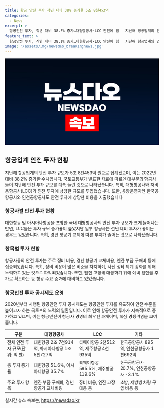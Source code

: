 ```yaml
---
title: 항공 안전 투자 작년 대비 38% 증가한 5조 8천453억
categories:
  - News
excerpt: >
  항공안전 투자, 작년 대비 38.2% 증가…대형항공사·LCC 안전에 힘   지난해 항공업계의 안전 투자가 5조 8천453억 원으로 집계돼, 전년 대비 38.2% 증가했다. 대형항공사와 LCC 등 국내외 항공사들이 안전 투자에 힘쓰고 있는데, 대한항공은 51.6% 증가한 2조 7천914억 원을, 티웨이항공은 595.5% 증가한 2천512억 원을 투자했다. 국토부는 항공안전 투자가 지속적으로 증가하고 있다고 말했다.
feature_text: >
  항공안전 투자, 작년 대비 38.2% 증가…대형항공사·LCC 안전에 힘   지난해 항공업계의 안전 투자가 5조 8천453억 원으로 집계돼, 전년 대비 38.2% 증가했다. 대형항공사와 LCC 등 국내외 항공사들이 안전 투자에 힘쓰고 있는데, 대한항공은 51.6% 증가한 2조 7천914억 원을, 티웨이항공은 595.5% 증가한 2천512억 원을 투자했다. 국토부는 항공안전 투자가 지속적으로 증가하고 있다고 말했다.
image: '/assets/img/newsdao_breakingnews.jpg'
---
```


<p><img src="/assets/img/newsdao_breakingnews.jpg" alt="koreaapp 속보" /></p>

<h2 data-ke-size="size26">항공업계 안전 투자 현황</h2>

<p data-ke-size="size16">지난해 항공업계의 안전 투자 규모가 5조 8천453억 원으로 집계됐으며, 이는 2022년 대비 38.2% 증가한 수치입니다. 국토교통부가 발표한 자료에 따르면 대부분의 항공사들이 지난해 안전 투자 규모를 대폭 늘린 것으로 나타났습니다. 특히, 대형항공사와 저비용항공사(LCC)가 안전 투자에 상당한 규모를 투입했습니다. 또한, 공항운영자인 한국공항공사와 인천공항공사도 안전 투자에 상당한 비용을 지출했습니다.</p>

<h3 data-ke-size="size24">항공사별 안전 투자 현황</h3>

<p data-ke-size="size16">대한항공 및 아시아나항공을 포함한 국내 대형항공사의 안전 투자 규모가 크게 늘어나는 반면, LCC들은 투자 규모 증가율이 높았지만 일부 항공사는 전년 대비 투자가 줄어든 경우도 있었습니다. 특히, 경년 항공기 교체에 따른 투자가 줄어든 것으로 나타났습니다.</p>

<h3 data-ke-size="size24">항목별 투자 현황</h3>

<p data-ke-size="size16">항공사들의 안전 투자는 주로 정비 비용, 경년 항공기 교체비용, 엔진·부품 구매비 등에 집중되었습니다. 특히, 정비 비용이 많은 비중을 차지하며, 사전 정비 체계 강화를 위해 노력하고 있는 것으로 파악되었습니다. 또한, 엔진 고장에 대응하기 위해 예비 엔진을 추가로 확보하는 등 항공 수요 증가에 대비하고 있었습니다.</p>

<h3 data-ke-size="size24">항공안전 투자 공시제도 운영</h3>

<p data-ke-size="size16">2020년부터 시행된 항공안전 투자 공시제도는 항공안전 투자를 유도하여 안전 수준을 높이고자 하는 국토부의 노력의 일환입니다. 이로 인해 항공안전 투자가 지속적으로 증가하고 있으며, 이는 항공안전이 항공사 경영의 최우선 과제이며, 핵심 경쟁력임을 보여줍니다.</p>

<table>
    <thead>
        <tr>
            <th>구분</th>
            <th>대형항공사</th>
            <th>LCC</th>
            <th>기타</th>
        </tr>
    </thead>
    <tbody>
        <tr>
            <td>전체 안전 투자 규모(단위: 억 원)</td>
            <td>대한항공 2조 7천914억, 아시아나항공 1조 5천727억</td>
            <td>티웨이항공 2천512억, 제주항공 4천935억</td>
            <td>한국공항공사 895억, 인천공항공사 1천692억</td>
        </tr>
        <tr>
            <td>총 투자 증가율</td>
            <td>대한항공 51.6%, 아시아나항공 35.7%</td>
            <td>티웨이항공 595.5%, 제주항공 119.6%</td>
            <td>한국공항공사 20.7%, 인천공항공사 -3.1%</td>
        </tr>
        <tr>
            <td>주요 투자 항목</td>
            <td>엔진·부품 구매비, 경년 항공기 교체비용</td>
            <td>정비 비용, 엔진 고장 대응 등</td>
            <td>소방, 제방빙 차량 구입 비용 등</td>
        </tr>
    </tbody>
</table>

<p data-ke-size="size16"></p>
실시간 뉴스 속보는, <a href="https://newsdao.kr" rel="dofollow">https://newsdao.kr</a>


